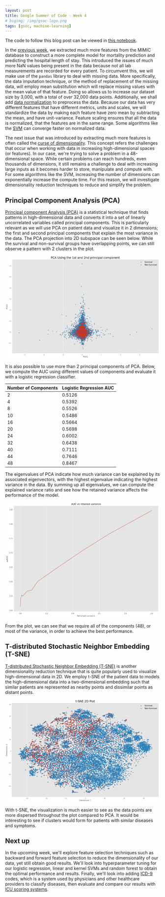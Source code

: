 ```yaml
---
layout: post
title: Google Summer of Code - Week 4
# bigimg: /img/gsoc-logo.png
tags: [gsoc, machine-learning]
---
```


The code to follow this blog post can be viewed in [this notebook](https://github.com/olinguyen/gsoc2017-shogun-dataproject/blob/master/Feature%20Selection%20%26%20Dimensionality%20Reduction.ipynb).

In the [previous week](https://olinguyen.github.io/2017-06-12-gsoc-week3/), we extracted much more features from the MIMIC database to construct a more complete model for mortality prediction and predicting the hospital length of stay. This introduced the issues of much more NaN values being present in the data because not all lab measurements are recorded for every patient. To circumvent this, we will make use of the `pandas` library to deal with missing data. More specifically, the data imputation technique, or the method of replacement of the missing data, will employ mean substitution which will replace missing values with the mean value of that feature. Doing so allows us to increase our dataset size by 3,000, with a total of over 32,000 data points. Additionally, we shall add [data normalization](https://en.wikipedia.org/wiki/Feature_scaling ) to preprocess the data. Because our data has very different features that have different metrics, units and scales, we will standardize the data by making each feature have zero mean by subtracting the mean, and have unit-variance. Feature scaling ensures that all the data is normalized, that the features are in the same range. Some algorithms like the [SVM](https://en.wikipedia.org/wiki/Support_vector_machine) can converge faster on normalized data.

The next issue that was introduced by extracting much more features is often called the [curse of dimensionality](https://en.wikipedia.org/wiki/Curse_of_dimensionality). This concept refers the challenges that occur when working with data in increasing high-dimensional spaces (or features). In our case, we're trying to solve a problem in a 48-dimensional space. While certain problems can reach hundreds, even thousands of dimensions, it still remains a challenge to deal with increasing large inputs as it becomes harder to store, manipulate and compute with. For some algorithms like the SVM, increasing the number of dimensions can exponentially increase the compute time. For this reason, we will investigate dimensionality reduction techniques to reduce and simplify the problem.

## Principal Component Analysis (PCA)

[Principal component Analysis (PCA)](https://en.wikipedia.org/wiki/Principal_component_analysis) is a statistical technique that finds patterns in high-dimensional data and converts it into a set of linearly uncorrelated variables called principal components. This is particularly relevant as we will use PCA on patient data and visualize it in 2 dimensions; the first and second principal components that explain the most variance in the data. The PCA projection into 2D subspace can be seen below. While the survival and non-survival groups have overlapping points, we can still observe a pattern with 2 clusters in the plot.

![](/img/week4/pca-2d.png "PCA 2D Plot")

It is also possible to use more than 2 principal components of PCA. Below, we compute the AUC using different values of components and evaluate it with a logistic regression classifier.

| Number of Components | Logistic Regression AUC    |
|----------------------|--------|
| 2                    | 0.5126 |
| 4                    | 0.5392 |
| 8                    | 0.5526 |
| 10                   | 0.5486 |
| 16                   | 0.5664 |
| 20                   | 0.5698 |
| 24                   | 0.6002 |
| 32                   | 0.6438 |
| 40                   | 0.7111 |
| 44                   | 0.7646 |
| 48                   | 0.8467 |

The eigenvalues of PCA indicate how much variance can be explained by its associated eigenvectors, with the highest eigenvalue indicating the highest variance in the data. By summing up all eigenvalues, we can compute the explained variance ratio and see how the retained variance affects the performance of the model.

![](/img/week4/pca-retained-variance.png "AUC vs Retained Variance")

From the plot, we can see that we require all of the components (48), or most of the variance, in order to achieve the best performance.

## T-distributed Stochastic Neighbor Embedding (T-SNE)

[T-distributed Stochastic Neighbor Embedding (T-SNE)](https://en.wikipedia.org/wiki/T-distributed_stochastic_neighbor_embedding) is another dimensionality reduction technique that is quite popularly used to visualize high-dimensional data in 2D. We employ t-SNE of the patient data to models the high-dimensional data into a two-dimensional embedding such that similar patients are represented as nearby points and dissimilar points as distant points.

![](/img/week4/t-sne.png "t-SNE")

With t-SNE, the visualization is much easier to see as the data points are more dispersed throughout the plot compared to PCA. It would be interesting to see if clusters would form for patients with similar diseases and symptoms.

## Next up

In the upcoming week, we'll explore feature selection techniques such as backward and forward feature selection to reduce the dimensionality of our data, yet still obtain good results. We'll look into hyperparameter tuning for our logistic regression, linear and kernel SVMs and random forest to obtain the optimal performance and results. Finally, we'll look into adding [ICD-9](https://en.wikipedia.org/wiki/ICD) codes, which is a system used by physicians and other healthcare providers to classify diseases, then evaluate and compare our results with [ICU scoring systems](https://en.wikipedia.org/wiki/ICU_scoring_systems).
